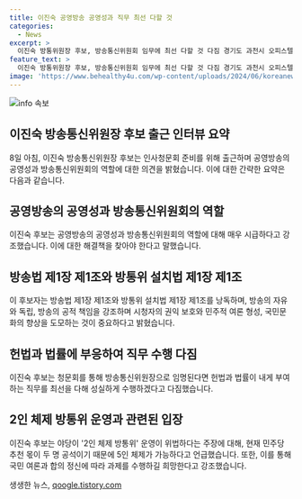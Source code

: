 ```yaml
---
title: 이진숙 공영방송 공영성과 직무 최선 다할 것
categories:
  - News
excerpt: >
  이진숙 방통위원장 후보, 방송통신위원회 임무에 최선 다할 것 다짐 경기도 과천시 오피스텔에서 출근한 후보는 방송의 공적 책임 강조하며 5인체제 가능 언급. 야당의 2인체제 방통위 운영에 대한 우려에 대해 부적절한 직분에 대해 답변할 필요 없다고 답했다. 현재 2명 공석 중인 민주당 추천으로 5인체제로 전환 가능성 언급하며 대화 나누길 강력 희망했다.
feature_text: >
  이진숙 방통위원장 후보, 방송통신위원회 임무에 최선 다할 것 다짐 경기도 과천시 오피스텔에서 출근한 후보는 방송의 공적 책임 강조하며 5인체제 가능 언급. 야당의 2인체제 방통위 운영에 대한 우려에 대해 부적절한 직분에 대해 답변할 필요 없다고 답했다. 현재 2명 공석 중인 민주당 추천으로 5인체제로 전환 가능성 언급하며 대화 나누길 강력 희망했다.
image: 'https://www.behealthy4u.com/wp-content/uploads/2024/06/koreanews.jpg'
---
```


<p><img src="https://www.behealthy4u.com/wp-content/uploads/2024/06/koreanews.jpg" alt="info 속보" /></p>

<h2 data-ke-size="size26">이진숙 방송통신위원장 후보 출근 인터뷰 요약</h2>

<p data-ke-size="size16">8일 아침, 이진숙 방송통신위원장 후보는 인사청문회 준비를 위해 출근하며 공영방송의 공영성과 방송통신위원회의 역할에 대한 의견을 밝혔습니다. 이에 대한 간략한 요약은 다음과 같습니다.</p>

<h2 data-ke-size="size24">공영방송의 공영성과 방송통신위원회의 역할</h2>

<p data-ke-size="size16">이진숙 후보는 공영방송의 공영성과 방송통신위원회의 역할에 대해 매우 시급하다고 강조했습니다. 이에 대한 해결책을 찾아야 한다고 말했습니다.</p>

<h2 data-ke-size="size24">방송법 제1장 제1조와 방통위 설치법 제1장 제1조</h2>

<p data-ke-size="size16">이 후보자는 방송법 제1장 제1조와 방통위 설치법 제1장 제1조를 낭독하며, 방송의 자유와 독립, 방송의 공적 책임을 강조하며 시청자의 권익 보호와 민주적 여론 형성, 국민문화의 향상을 도모하는 것이 중요하다고 밝혔습니다.</p>

<h2 data-ke-size="size24">헌법과 법률에 부응하여 직무 수행 다짐</h2>

<p data-ke-size="size16">이진숙 후보는 청문회를 통해 방송통신위원장으로 임명된다면 헌법과 법률이 내게 부여하는 직무를 최선을 다해 성실하게 수행하겠다고 다짐했습니다.</p>

<h2 data-ke-size="size24">2인 체제 방통위 운영과 관련된 입장</h2>

<p data-ke-size="size16">이진숙 후보는 야당이 '2인 체제 방통위' 운영이 위법하다는 주장에 대해, 현재 민주당 추천 몫이 두 명 공석이기 때문에 5인 체제가 가능하다고 언급했습니다. 또한, 이를 통해 국민 여론과 합의 정신에 따라 과제를 수행하길 희망한다고 강조했습니다.</p>
생생한 뉴스, <a href="https://qoogle.tistory.com" rel="dofollow">qoogle.tistory.com</a>


